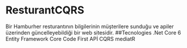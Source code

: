 # ResturantCQRS
Bir Hamburher resturantının bilgilerinin müşterilere sunduğu ve apiler üzerinden güncelleyebildiği bir web sitesidir.
##Tecnologies
.Net Core 6
Entity Framework Core
Code First
APİ
CQRS
mediatR
